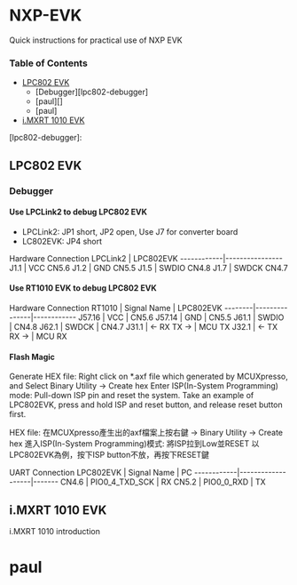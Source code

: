 # NXP-EVK
Quick instructions for practical use of NXP EVK

### Table of Contents

* [LPC802 EVK](#lpc802-evk)
    - [Debugger][lpc802-debugger]
    - [paul][]
    - [paul]
* [i.MXRT 1010 EVK](#imxrt-1010-evk)

[lpc802-debugger]:
## LPC802 EVK
### Debugger
#### Use LPCLink2 to debug LPC802 EVK
* LPCLink2: JP1 short, JP2 open, Use J7 for converter board
* LC802EVK: JP4 short

Hardware Connection
LPCLink2    | LPC802EVK
------------|----------------
J1.1        | VCC CN5.6
J1.2        | GND CN5.5
J1.5        | SWDIO   CN4.8
J1.7        | SWDCK   CN4.7

#### Use RT1010 EVK to debug LPC802 EVK
Hardware Connection
RT1010  | Signal Name   | LPC802EVK
--------|---------------|------------
J57.16  | VCC           | CN5.6
J57.14  | GND           | CN5.5
J61.1   | SWDIO         | CN4.8
J62.1   | SWDCK         | CN4.7
J31.1   | <- RX TX ->   | MCU TX
J32.1   | <- TX RX ->   | MCU RX

#### Flash Magic
Generate HEX file: Right click on *.axf file which generated by MCUXpresso, and Select Binary Utility -> Create hex
Enter ISP(In-System Programming) mode: Pull-down ISP pin and reset the system. Take an example of LPC802EVK, press and hold ISP and reset button, and release reset button first.  

HEX file: 在MCUXpresso產生出的axf檔案上按右鍵 -> Binary Utility -> Create hex
進入ISP(In-System Programming)模式: 將ISP拉到Low並RESET
以LPC802EVK為例，按下ISP button不放，再按下RESET鍵

UART Connection
LPC802EVK   | Signal Name       | PC
------------|-------------------|-------
CN4.6       | PIO0_4_TXD_SCK    | RX
CN5.2       | PIO0_0_RXD        | TX

## i.MXRT 1010 EVK

i.MXRT 1010 introduction

# paul #